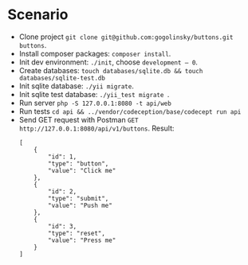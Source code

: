 # Scenario

- Clone project `git clone git@github.com:gogolinsky/buttons.git buttons`.
- Install composer packages: `composer install`.
- Init dev environment: `./init`, choose `development – 0`.
- Create databases: `touch databases/sqlite.db && touch databases/sqlite-test.db`
- Init sqlite database: `./yii migrate`.
- Init sqlite test database: `./yii_test migrate `.
- Run server `php -S 127.0.0.1:8080 -t api/web`
- Run tests `cd api && ../vendor/codeception/base/codecept run api`
- Send GET request with Postman `GET http://127.0.0.1:8080/api/v1/buttons`. Result:
    ```
    [
        {
            "id": 1,
            "type": "button",
            "value": "Click me"
        },
        {
            "id": 2,
            "type": "submit",
            "value": "Push me"
        },
        {
            "id": 3,
            "type": "reset",
            "value": "Press me"
        }
    ]
    ```
